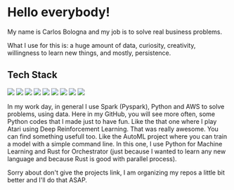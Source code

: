 # Hello everybody! 

My name is Carlos Bologna and my job is to solve real business problems. 

What I use for this is: a huge amount of data, curiosity, creativity, willingness to learn new things, and mostly, persistence.

## Tech Stack

![](https://img.shields.io/badge/BigData-Spark-informational?style=for-the-badge&logo=apache%20spark&logoColor=white&color=blue)
![](https://img.shields.io/badge/BigData-Hive-informational?style=for-the-badge&logo=apache%20hive&logoColor=white&color=blue)
![](https://img.shields.io/badge/AI-ScikitLearn-informational?style=for-the-badge&logo=scikit-learn&logoColor=white&color=blue)
![](https://img.shields.io/badge/AI-Pytorch-informational?style=for-the-badge&logo=pytorch&logoColor=white&color=blue)
![](https://img.shields.io/badge/Code-Python-informational?style=for-the-badge&logo=python&logoColor=white&color=blue)
![](https://img.shields.io/badge/Code-R-informational?style=for-the-badge&logo=r&logoColor=white&color=blue)
![](https://img.shields.io/badge/Deploy-Docker-informational?style=for-the-badge&logo=docker&logoColor=white&color=blue)
![](https://img.shields.io/badge/Deploy-Kubernetes-informational?style=for-the-badge&logo=kubernetes&logoColor=white&color=blue)
![](https://img.shields.io/badge/Cloud-AWS-informational?style=for-the-badge&logo=amazon%20aws&logoColor=white&color=blue)


In my work day, in general I use Spark (Pyspark), Python and AWS to solve problems, using data. Here in my GitHub, you will see more often, some Python codes that I made just to have fun. Like the that one where I play Atari using Deep Reinforcement Learning. That was really awesome.
You can find something usefull too. Like the AutoML project where you can train a model with a simple command line. In this one, I use Python for Machine Learning and Rust for Orchestrator (just because I wanted to learn any new language and because Rust is good with parallel process).

Sorry about don't give the projects link, I am organizing my repos a little bit better and I'll do that ASAP.

